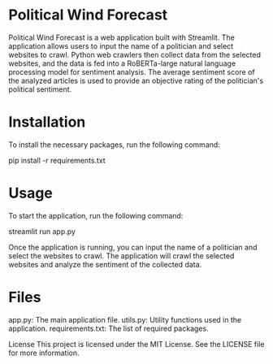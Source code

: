 # Political Wind Forecast
Political Wind Forecast is a web application built with Streamlit. The application allows users to input the name of a politician and select websites to crawl. Python web crawlers then collect data from the selected websites, and the data is fed into a RoBERTa-large natural language processing model for sentiment analysis. The average sentiment score of the analyzed articles is used to provide an objective rating of the politician's political sentiment.

# Installation
To install the necessary packages, run the following command:

pip install -r requirements.txt

# Usage
To start the application, run the following command:

streamlit run app.py

Once the application is running, you can input the name of a politician and select the websites to crawl. The application will crawl the selected websites and analyze the sentiment of the collected data.

# Files
app.py: The main application file.
utils.py: Utility functions used in the application.
requirements.txt: The list of required packages.

License
This project is licensed under the MIT License. See the LICENSE file for more information.
